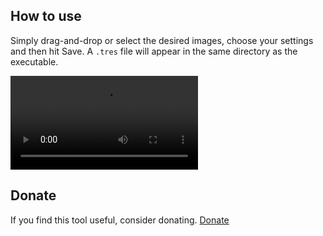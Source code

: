## How to use
Simply drag-and-drop or select the desired images, choose your settings and then hit Save. A `.tres` file will appear in the same directory as the executable.


<video src="https://user-images.githubusercontent.com/49322676/133469616-9ec86269-d6dc-4546-b64d-3f5eadde372d.mp4" controls="controls" style="max-width: 730px;"></video>


## Donate
If you find this tool useful, consider donating.
[Donate](https://www.paypal.me/pattlebass)
